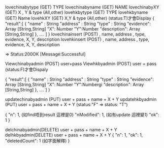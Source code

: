 


lovechinabytype (GET) TYPE 
lovechinabyname (GET) NAME 
lovechinabyXY (GET) X , Y  & type (All,other)
lovehkbytype (GET) TYPE 
lovehkbyname (GET) Name 
lovehkXY (GET) X,Y  & type (All,other)
(status:T)才會Display
{
    "result":[
        {
            "name" : String
            "address" : String
            "type" : String
            "evidence": Array [String,String]
            "X": Number
            "Y":Number
            "description": Array [String,String]
        },
        ....
    ]
}
lovechinainsert (POST) , name, address , type, evidence, X, Y, description
lovehkinsert (POST) , name, address , type, evidence, X, Y, description

=> Status:200OK [Message:Successful]


Viewchinabyadmin (POST) user+pass
Viewhkbyadmin   (POST) user + pass
(status:F)才會Dispaly

{
    "result":[
        {
            "name" : String
            "address" : String
            "type" : String
            "evidence": Array [String,String]
            "X": Number
            "Y":Numbergi
            "description": Array [String,String]
        },
        ....
    ]
}

updatechinabyadmin (PUT) user + pass + name + X + Y
updatehkbyadmin (PUT) user + pass + name + X + Y
(status:"F"  => status: "T")

{
    "n": 1,         (如find唔到result 這裡是0)
    "nModified": 1, (如有update 迢裡變1)
    "ok": 1
}


delchinabyadmin(DELETE)  user + pass + name + X + Y
delhkbyadmin(DELETE) user + pass + name + X + Y
{
    "n": 1,
    "ok": 1,
    "deletedCount": 1 (如字面解釋)
}



